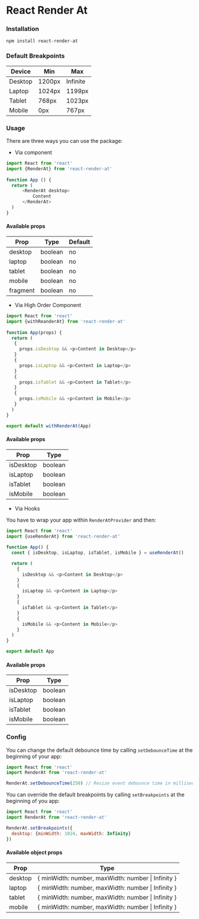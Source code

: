 
# React Render At

### Installation

    npm install react-render-at
    
### Default Breakpoints
| Device | Min | Max
|--|--|--|
| Desktop | 1200px | Infinite
| Laptop | 1024px | 1199px
| Tablet | 768px | 1023px
| Mobile | 0px | 767px

### Usage

There are three ways you can use the package:  
  
- Via component

```js
import React from 'react'
import {RenderAt} from 'react-render-at'
  
function App () {
  return (
      <RenderAt desktop>
          Content  
      </RenderAt>
  )
}
```
#### Available props
| Prop | Type | Default |
| -- | -- | -- |
| desktop | boolean | no
| laptop  | boolean | no
| tablet | boolean | no
| mobile | boolean | no
| fragment | boolean | no

- Via High Order Component

```js
import React from 'react'
import {withReanderAt} from 'react-render-at'  
  
function App(props) {
  return (
   {
     props.isDesktop && <p>Content in Desktop</p>
   }
   {
     props.isLaptop && <p>Content in Laptop</p>
   }
   {
     props.isTablet && <p>Content in Tablet</p>
   }
   {
     props.isMobile && <p>Content in Mobile</p>
   }
  )
}

export default withRenderAt(App)
```

#### Available props
| Prop | Type |
| -- | -- |
| isDesktop | boolean
| isLaptop  | boolean
| isTablet | boolean
| isMobile | boolean

- Via Hooks

You have to wrap your app within `RenderAtProvider` and then:

```js
import React from 'react'
import {useRenderAt} from 'react-render-at'
  
function App() {
  const { isDesktop, isLaptop, isTablet, isMobile } = useRenderAt()

  return (
    {
      isDesktop && <p>Content in Desktop</p>
    }
    {
      isLaptop && <p>Content in Laptop</p>
    }
    {
      isTablet && <p>Content in Tablet</p>
    }
    {
      isMobile && <p>Content in Mobile</p>
    }
  )
}

export default App
```

#### Available props
| Prop | Type |
| -- | -- |
| isDesktop | boolean
| isLaptop  | boolean
| isTablet | boolean
| isMobile | boolean

### Config

You can change the default debounce time by calling `setDebounceTime` at the beginning of your app:

```js
import React from 'react'
import RenderAt from 'react-render-at'

RenderAt.setDebounceTime(250) // Resize event debounce time in milliseconds.
```

You can override the default breakpoints by calling `setBreakpoints` at the beginning of you app:

```js
import React from 'react'
import RenderAt from 'react-render-at'

RenderAt.setBreakpoints({
  desktop: {minWidth: 1024, maxWidth: Infinity}
})
```
#### Available object props
| Prop | Type |
| -- | -- |
| desktop | { minWidth: number, maxWidth: number &#124; Infinity }
| laptop  | { minWidth: number, maxWidth: number &#124; Infinity }
| tablet | { minWidth: number, maxWidth: number &#124; Infinity }
| mobile | { minWidth: number, maxWidth: number &#124; Infinity }
